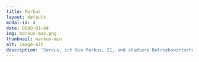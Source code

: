 ```yaml
---
title: Markus
layout: default
modal-id: 4
date: 0000-01-04
img: markus-max.png
thumbnail: markus-min
alt: image-alt
description: 'Servus, ich bin Markus, 21, und studiere Betriebswirtschaftslehre an der LMU. An Townbee fasziniert mich die Idee durch unternehmerisches Handeln sowohl eine ökologische und auch soziale Problemstellung in Angriff zu nehmen. Ich freue mich darauf mit Townbee die Leben von Geflüchteten und unsere Umwelt nachhaltig positiv zu beeinflussen.'
---
```

